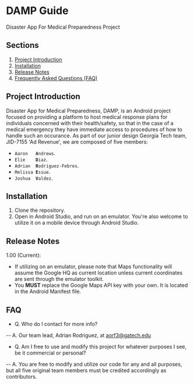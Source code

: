 # DAMP Guide
Disaster App For Medical Preparedness Project

## Sections
1. [Project Introduction](https://github.com/JID-7155/DAMP#project-introduction)
2. [Installation](https://github.com/JID-7155/DAMP#installation)
3. [Release Notes](https://github.com/JID-7155/DAMP#release-notes)
4. [Frequently Asked Questions (FAQ)](https://github.com/JID-7155/DAMP#faq)


## Project Introduction
Disaster App for Medical Preparedness, DAMP, is an Android project focused on providing a platform to host medical response plans for individuals concerned with their health/safety, so that in the case of a medical emergency they have immediate access to procedures of how to handle such an occurance. As part of our junior design Georgia Tech team, JID-7155 'Ad Revenue', we are composed of five members:
- <code>Aaron&nbsp;&nbsp;&nbsp;<strong>A</strong>ndrews</code>.
- <code>Elie&nbsp;&nbsp;&nbsp;&nbsp;<strong>D</strong>iaz</code>.
- <code>Adrian&nbsp;&nbsp;<strong>R</strong>odriguez-Febres</code>.
- <code>Melissa&nbsp;<strong>E</strong>ssue</code>.
- <code>Joshua&nbsp;&nbsp;<strong>V</strong>aldez</code>.

## Installation
1. Clone the repository.
2. Open in Android Studio, and run on an emulator. You're also welcome to utilize it on a mobile device through Android Studio.

## Release Notes
1.00 (Current):
 - If utilizing on an emulator, please note that Maps functionality will assume the Google HQ as current location unless current coordinates are sent through the emulator toolkit. 
 - You <strong>MUST</strong> replace the Google Maps API key with your own. It is located in the Android Manifest file.

## FAQ
- Q. Who do I contact for more info?

-- A. Our team lead, Adrian Rodriguez, at aorf3@gatech.edu
- Q. Am I free to use and modify this project for whatever purposes I see, be it commercial or personal?

-- A. You are free to modify and utilize our code for any and all purposes, but all five original team members must be credited accordingly as contributors.
